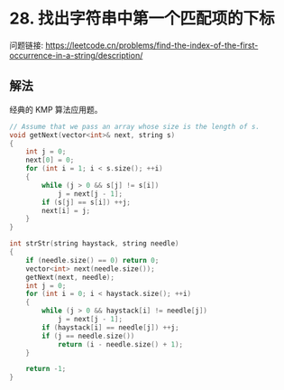 # 28. 找出字符串中第一个匹配项的下标

问题链接: https://leetcode.cn/problems/find-the-index-of-the-first-occurrence-in-a-string/description/

## 解法

经典的 KMP 算法应用题。

```cpp
// Assume that we pass an array whose size is the length of s.
void getNext(vector<int>& next, string s)
{
    int j = 0;
    next[0] = 0;
    for (int i = 1; i < s.size(); ++i)
    {
        while (j > 0 && s[j] != s[i])
            j = next[j - 1];
        if (s[j] == s[i]) ++j;
        next[i] = j;
    }
}

int strStr(string haystack, string needle)
{
    if (needle.size() == 0) return 0;
    vector<int> next(needle.size());
    getNext(next, needle);
    int j = 0;
    for (int i = 0; i < haystack.size(); ++i)
    {
        while (j > 0 && haystack[i] != needle[j])
            j = next[j - 1];
        if (haystack[i] == needle[j]) ++j;
        if (j == needle.size())
            return (i - needle.size() + 1);
    }

    return -1;
}
```
